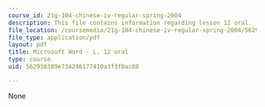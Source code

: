 ```yaml
---
course_id: 21g-104-chinese-iv-regular-spring-2004
description: This file contains information regarding lesson 12 oral.
file_location: /coursemedia/21g-104-chinese-iv-regular-spring-2004/562938389e734246177410a3f3f0ac80_MIT21G_104S04_Oral_12.pdf
file_type: application/pdf
layout: pdf
title: Microsoft Word - L. 12 oral
type: course
uid: 562938389e734246177410a3f3f0ac80

---
```

None